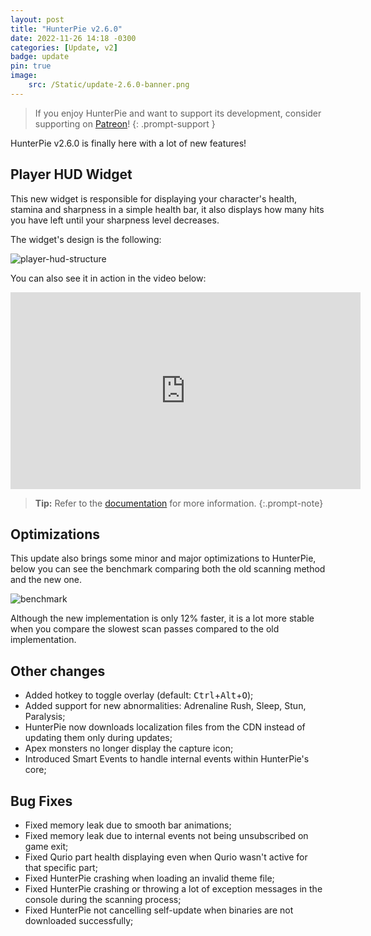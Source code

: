 ```yaml
---
layout: post
title: "HunterPie v2.6.0"
date: 2022-11-26 14:18 -0300
categories: [Update, v2]
badge: update
pin: true
image:
    src: /Static/update-2.6.0-banner.png
---
```


> If you enjoy HunterPie and want to support its development, consider supporting on [Patreon](https://www.patreon.com/HunterPie)!
{: .prompt-support }

HunterPie v2.6.0 is finally here with a lot of new features!

## <ion-icon name="person-sharp"></ion-icon> Player HUD Widget

This new widget is responsible for displaying your character's health, stamina and sharpness in a simple health bar, it also displays how many hits you have left until your sharpness level decreases.

The widget's design is the following:

![player-hud-structure](/Static/player-hud-structure.png)

You can also see it in action in the video below:

<iframe width="560" height="315" src="https://www.youtube.com/embed/kpGnbpHw2Pg" title="YouTube video player" frameborder="0" allow="accelerometer; autoplay; clipboard-write; encrypted-media; gyroscope; picture-in-picture" allowfullscreen></iframe>

> **Tip:** Refer to the [documentation](/posts/player-hud-widget) for more information.
{:.prompt-note}

## <ion-icon name="hardware-chip-sharp"></ion-icon> Optimizations

This update also brings some minor and major optimizations to HunterPie, below you can see the benchmark comparing both the old scanning method and the new one.

![benchmark](/Static/scan-benchmark-cache.png)

Although the new implementation is only 12% faster, it is a lot more stable when you compare the slowest scan passes compared to the old implementation.

## <ion-icon name="ellipsis-horizontal-sharp"></ion-icon> Other changes

- Added hotkey to toggle overlay (default: <kbd>Ctrl</kbd>+<kbd>Alt</kbd>+<kbd>O</kbd>);
- Added support for new abnormalities: Adrenaline Rush, Sleep, Stun, Paralysis;
- HunterPie now downloads localization files from the CDN instead of updating them only during updates;
- Apex monsters no longer display the capture icon;
- Introduced Smart Events to handle internal events within HunterPie's core;

## <ion-icon name="bug-sharp"></ion-icon> Bug Fixes

- Fixed memory leak due to smooth bar animations;
- Fixed memory leak due to internal events not being unsubscribed on game exit;
- Fixed Qurio part health displaying even when Qurio wasn't active for that specific part;
- Fixed HunterPie crashing when loading an invalid theme file;
- Fixed HunterPie crashing or throwing a lot of exception messages in the console during the scanning process;
- Fixed HunterPie not cancelling self-update when binaries are not downloaded successfully;
